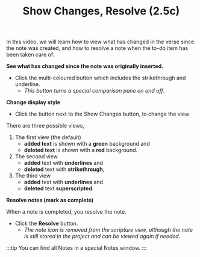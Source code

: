﻿---
title: Show Changes, Resolve (2.5c)
---
In this video, we will learn how to view what has changed in the verse since the note was created, and how to resolve a note when the to-do item has been taken care of.

**See what has changed since the note was originally inserted.**

-  Click the multi-coloured button which includes the strikethrough and underline.
    -  *This button turns a special comparison pane on and off*.

**Change display style**

-  Click the button next to the Show Changes button, to change the view

There are three possible views,

1. The first view (the default)   
    - **added text** is shown with a **green** background and 
    -   **deleted text** is shown with a **red** background.
2. The second view  
   -  **added** text with **underlines** and 
   -  **deleted** text with **strikethrough**,
3. The third view  
   -  **added** text with **underlines** and 
   -  **deleted** text **superscripted**.

**Resolve notes (mark as complete)**

When a note is completed, you resolve the note.

-  Click the **Resolve** button.
    -  *The note icon is removed from the scripture view, although the note is still stored in the project and can be viewed again if needed*.

:::tip
You can find all Notes in a special Notes window.
:::
